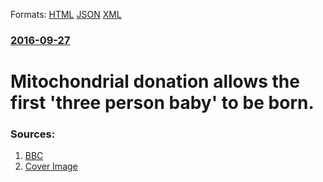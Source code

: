 
Formats: [HTML](/news/2016/09/27/mitochondrial-donation-allows-the-first-three-person-baby-to-be-born.html)  [JSON](/news/2016/09/27/mitochondrial-donation-allows-the-first-three-person-baby-to-be-born.json)  [XML](/news/2016/09/27/mitochondrial-donation-allows-the-first-three-person-baby-to-be-born.xml)  

### [2016-09-27](/news/2016/09/27/index.md)

# Mitochondrial donation allows the first 'three person baby' to be born. 




### Sources:

1. [BBC](http://www.bbc.com/news/health-37485263)
1. [Cover Image](http://ichef-1.bbci.co.uk/news/1024/cpsprodpb/AD0C/production/_91400344_hi035552031.jpg)
